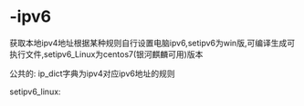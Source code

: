 # -ipv6
获取本地ipv4地址根据某种规则自行设置电脑ipv6,setipv6为win版,可编译生成可执行文件,setipv6_Linux为centos7(银河麒麟可用)版本

公共的:
ip_dict字典为ipv4对应ipv6地址的规则

setipv6_linux:
